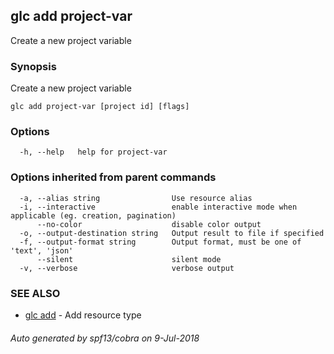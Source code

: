 ## glc add project-var

Create a new project variable

### Synopsis

Create a new project variable

```
glc add project-var [project id] [flags]
```

### Options

```
  -h, --help   help for project-var
```

### Options inherited from parent commands

```
  -a, --alias string                Use resource alias
  -i, --interactive                 enable interactive mode when applicable (eg. creation, pagination)
      --no-color                    disable color output
  -o, --output-destination string   Output result to file if specified
  -f, --output-format string        Output format, must be one of 'text', 'json'
      --silent                      silent mode
  -v, --verbose                     verbose output
```

### SEE ALSO

* [glc add](glc_add.md)	 - Add resource type

###### Auto generated by spf13/cobra on 9-Jul-2018
